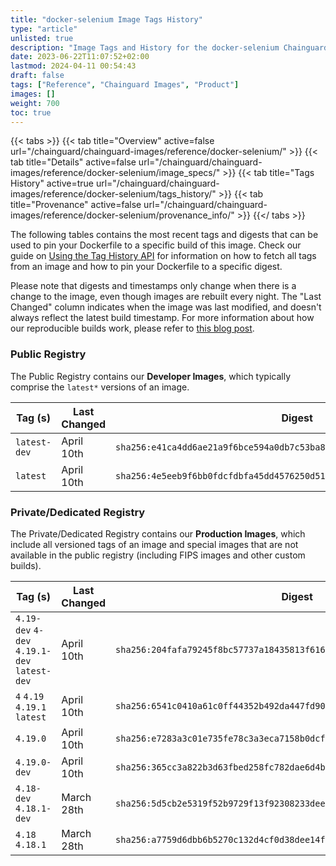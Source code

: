 ```yaml
---
title: "docker-selenium Image Tags History"
type: "article"
unlisted: true
description: "Image Tags and History for the docker-selenium Chainguard Image"
date: 2023-06-22T11:07:52+02:00
lastmod: 2024-04-11 00:54:43
draft: false
tags: ["Reference", "Chainguard Images", "Product"]
images: []
weight: 700
toc: true
---
```


{{< tabs >}}
{{< tab title="Overview" active=false url="/chainguard/chainguard-images/reference/docker-selenium/" >}}
{{< tab title="Details" active=false url="/chainguard/chainguard-images/reference/docker-selenium/image_specs/" >}}
{{< tab title="Tags History" active=true url="/chainguard/chainguard-images/reference/docker-selenium/tags_history/" >}}
{{< tab title="Provenance" active=false url="/chainguard/chainguard-images/reference/docker-selenium/provenance_info/" >}}
{{</ tabs >}}

The following tables contains the most recent tags and digests that can be used to pin your Dockerfile to a specific build of this image. Check our guide on [Using the Tag History API](/chainguard/chainguard-images/using-the-tag-history-api/) for information on how to fetch all tags from an image and how to pin your Dockerfile to a specific digest.

Please note that digests and timestamps only change when there is a change to the image, even though images are rebuilt every night. The "Last Changed" column indicates when the image was last modified, and doesn't always reflect the latest build timestamp. For more information about how our reproducible builds work, please refer to [this blog post](https://www.chainguard.dev/unchained/reproducing-chainguards-reproducible-image-builds).

### Public Registry
The Public Registry contains our **Developer Images**, which typically comprise the `latest*` versions of an image.

| Tag (s)       | Last Changed | Digest                                                                    |
|---------------|--------------|---------------------------------------------------------------------------|
|  `latest-dev` | April 10th   | `sha256:e41ca4dd6ae21a9f6bce594a0db7c53ba8d50bdc91026c28a9c8344b281934ec` |
|  `latest`     | April 10th   | `sha256:4e5eeb9f6bb0fdcfdbfa45dd4576250d51e39f2b2900c91edb28303da61413fd` |


### Private/Dedicated Registry
The Private/Dedicated Registry contains our **Production Images**, which include all versioned tags of an image and special images that are not available in the public registry (including FIPS images and other custom builds).

| Tag (s)                                       | Last Changed | Digest                                                                    |
|-----------------------------------------------|--------------|---------------------------------------------------------------------------|
|  `4.19-dev` `4-dev` `4.19.1-dev` `latest-dev` | April 10th   | `sha256:204fafa79245f8bc57737a18435813f616b35e36d9be2ca17335d8304a9ddbfc` |
|  `4` `4.19` `4.19.1` `latest`                 | April 10th   | `sha256:6541c0410a61c0ff44352b492da447fd9025a2c87de9dc94cf73373efc234a3f` |
|  `4.19.0`                                     | April 10th   | `sha256:e7283a3c01e735fe78c3a3eca7158b0dcfa736a1240aa764c52cae3029daf8f9` |
|  `4.19.0-dev`                                 | April 10th   | `sha256:365cc3a822b3d63fbed258fc782dae6d4bea954f6ac3d6cf3ed81ae6ef2880e5` |
|  `4.18-dev` `4.18.1-dev`                      | March 28th   | `sha256:5d5cb2e5319f52b9729f13f92308233dee5fb692dddf61e35a1e242422a92a6e` |
|  `4.18` `4.18.1`                              | March 28th   | `sha256:a7759d6dbb6b5270c132d4cf0d38dee14f8f53418f8458e3fde3ed6074043cef` |

